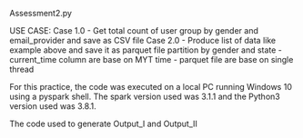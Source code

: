 Assessment2.py

USE CASE:
  Case 1.0 - Get total count of user group by gender and email_provider and save as CSV file
  Case 2.0 - Produce list of data like example above and save it as parquet file partition by gender and state
           - current_time column are base on MYT time
           - parquet file are base on single thread

For this practice, the code was executed on a local PC running Windows 10 using a pyspark shell. 
The spark version used was 3.1.1 and the Python3 version used was 3.8.1.

The code used to generate Output_I and Output_II 
